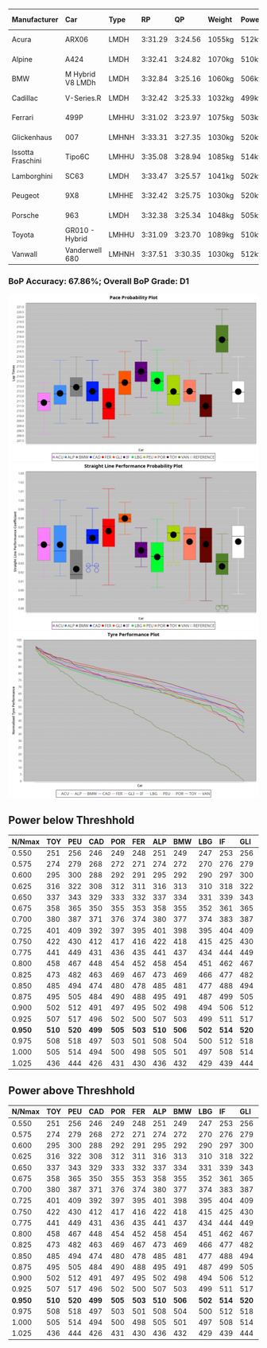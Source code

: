 |Manufacturer|Car|Type|RP|QP|Weight|Power¹|Threshhold|PINC|Power²|E/Stint|AVG Vmax|FDS|RDLC|L/Stint|BOP-Grade|ModelAccuracy|ModelPoints|Match%|
|:-|:-|:-|:-|:-|:-|:-|:-|:-|:-|:-|:-|:-|:-|:-|:-|:-|:-|:-|
|Acura|ARX06|LMDH|3:31.29|3:24.56|1055kg|512kw|210.0kph|0%|512kw|906MJ|324.60kph-342.42kph|-|1.01|12|-Ω1|100.00%|995|44.81%|
|Alpine|A424|LMDH|3:32.41|3:24.82|1070kg|510kw|210.0kph|0%|510kw|905MJ|323.95kph-345.08kph|-|0.99|12|~A1|81.46%|523|97.83%|
|BMW|M Hybrid V8 LMDh|LMDH|3:32.84|3:25.16|1060kg|506kw|210.0kph|0%|506kw|892MJ|319.87kph-344.07kph|-|1.01|12|~A1|98.60%|1690|99.16%|
|Cadillac|V-Series.R|LMDH|3:32.42|3:25.33|1032kg|499kw|210.0kph|0%|499kw|873MJ|319.87kph-344.92kph|-|1.03|12|-B1|98.38%|1765|89.20%|
|Ferrari|499P|LMHHU|3:31.02|3:23.97|1075kg|503kw|210.0kph|0%|503kw|887MJ|322.87kph-345.88kph|190kph|1.02|12|-E2|92.24%|2247|53.97%|
|Glickenhaus|007|LMHNH|3:33.31|3:27.35|1030kg|520kw|210.0kph|0%|520kw|913MJ|332.21kph-344.50kph|-|0.96|12|+C1|96.18%|554|79.77%|
|Issotta Fraschini|Tipo6C|LMHHU|3:35.08|3:28.94|1085kg|514kw|210.0kph|0%|514kw|918MJ|324.52kph-335.38kph|190kph|1.02|12|+Ω1|66.67%|96|34.09%|
|Lamborghini|SC63|LMDH|3:33.47|3:25.57|1041kg|502kw|210.0kph|0%|502kw|883MJ|322.12kph-340.82kph|-|1.05|12|+B2|96.77%|419|81.33%|
|Peugeot|9X8|LMHHE|3:32.42|3:25.75|1030kg|520kw|210.0kph|0%|520kw|910MJ|323.45kph-347.75kph|150kph|1.03|12|-A2|87.65%|1795|94.74%|
|Porsche|963|LMDH|3:32.38|3:25.34|1048kg|505kw|210.0kph|0%|505kw|889MJ|321.35kph-345.45kph|-|1.01|12|-B1|96.81%|5438|88.83%|
|Toyota|GR010 - Hybrid|LMHHU|3:31.09|3:23.70|1089kg|510kw|210.0kph|0%|510kw|905MJ|320.00kph-352.79kph|190kph|1.00|12|-E1|86.04%|1751|58.02%|
|Vanwall|Vanderwell 680|LMHNH|3:37.51|3:30.35|1030kg|512kw|210.0kph|0%|512kw|894MJ|315.85kph-339.17kph|-|1.01|12|+Ω2|91.42%|501|-7.48%|

### BoP Accuracy: 67.86%; Overall BoP Grade: D1
![](BOP/WECTEC/LEMANS/PREDEFINED/IMG/CUSTOM.png)![](BOP/WECTEC/LEMANS/PREDEFINED/IMG/CUSTOM_sp.png)![](BOP/WECTEC/LEMANS/PREDEFINED/IMG/CUSTOM_tw.png)
## Power below Threshhold
|N/Nmax|TOY|PEU|CAD|POR|FER|ALP|BMW|LBG|IF|GLI|VAN|ACU|
|:-|:-|:-|:-|:-|:-|:-|:-|:-|:-|:-|:-|:-|
|0.550|251|256|246|249|248|251|249|247|253|256|252|252|
|0.575|274|279|268|272|271|274|272|270|276|279|275|275|
|0.600|295|300|288|292|291|295|292|290|297|300|296|296|
|0.625|316|322|308|312|311|316|313|310|318|322|317|317|
|0.650|337|343|329|333|332|337|334|331|339|343|338|338|
|0.675|358|365|350|355|353|358|355|352|361|365|359|359|
|0.700|380|387|371|376|374|380|377|374|383|387|381|381|
|0.725|401|409|392|397|395|401|398|395|404|409|403|403|
|0.750|422|430|412|417|416|422|418|415|425|430|423|423|
|0.775|441|449|431|436|435|441|437|434|444|449|442|442|
|0.800|458|467|448|454|452|458|454|451|462|467|460|460|
|0.825|473|482|463|469|467|473|469|466|477|482|475|475|
|0.850|485|494|474|480|478|485|481|477|488|494|486|486|
|0.875|495|505|484|490|488|495|491|487|499|505|497|497|
|0.900|502|512|491|497|495|502|498|494|506|512|504|504|
|0.925|507|517|496|502|500|507|503|499|511|517|509|509|
|**0.950**|**510**|**520**|**499**|**505**|**503**|**510**|**506**|**502**|**514**|**520**|**512**|**512**|
|0.975|508|518|497|503|501|508|504|500|512|518|510|510|
|1.000|505|514|494|500|498|505|501|497|508|514|506|506|
|1.025|436|444|426|431|430|436|432|429|439|444|437|437|

## Power above Threshhold
|N/Nmax|TOY|PEU|CAD|POR|FER|ALP|BMW|LBG|IF|GLI|VAN|ACU|
|:-|:-|:-|:-|:-|:-|:-|:-|:-|:-|:-|:-|:-|
|0.550|251|256|246|249|248|251|249|247|253|256|252|252|
|0.575|274|279|268|272|271|274|272|270|276|279|275|275|
|0.600|295|300|288|292|291|295|292|290|297|300|296|296|
|0.625|316|322|308|312|311|316|313|310|318|322|317|317|
|0.650|337|343|329|333|332|337|334|331|339|343|338|338|
|0.675|358|365|350|355|353|358|355|352|361|365|359|359|
|0.700|380|387|371|376|374|380|377|374|383|387|381|381|
|0.725|401|409|392|397|395|401|398|395|404|409|403|403|
|0.750|422|430|412|417|416|422|418|415|425|430|423|423|
|0.775|441|449|431|436|435|441|437|434|444|449|442|442|
|0.800|458|467|448|454|452|458|454|451|462|467|460|460|
|0.825|473|482|463|469|467|473|469|466|477|482|475|475|
|0.850|485|494|474|480|478|485|481|477|488|494|486|486|
|0.875|495|505|484|490|488|495|491|487|499|505|497|497|
|0.900|502|512|491|497|495|502|498|494|506|512|504|504|
|0.925|507|517|496|502|500|507|503|499|511|517|509|509|
|**0.950**|**510**|**520**|**499**|**505**|**503**|**510**|**506**|**502**|**514**|**520**|**512**|**512**|
|0.975|508|518|497|503|501|508|504|500|512|518|510|510|
|1.000|505|514|494|500|498|505|501|497|508|514|506|506|
|1.025|436|444|426|431|430|436|432|429|439|444|437|437|
